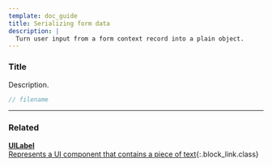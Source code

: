 ```yaml
---
template: doc_guide
title: Serializing form data
description: |
  Turn user input from a form context record into a plain object.
---
```


<section>

### Title

Description.

</section>

```typescript
// filename
```

---

<footer>

### Related

[**UILabel**<br>Represents a UI component that contains a piece of text](/docs/ref/UILabel){:.block_link.class}

</footer>
